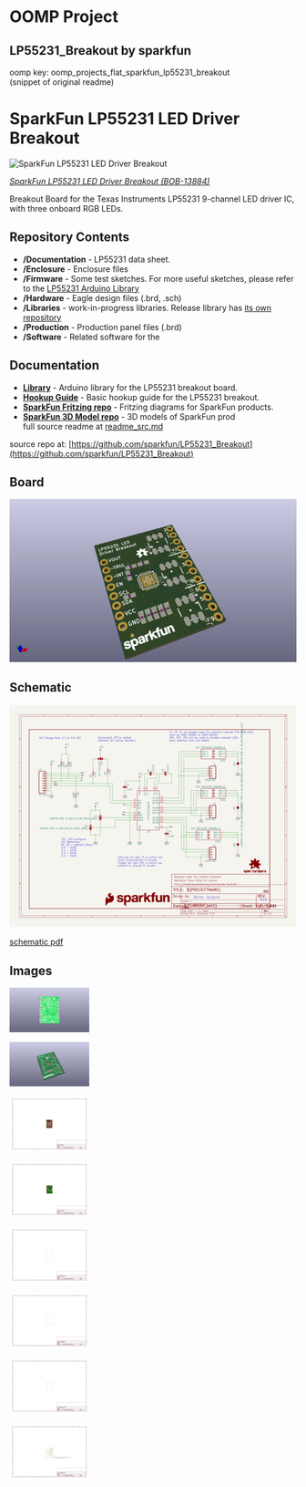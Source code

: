# OOMP Project  
## LP55231_Breakout  by sparkfun  
  
oomp key: oomp_projects_flat_sparkfun_lp55231_breakout  
(snippet of original readme)  
  
SparkFun LP55231 LED Driver Breakout  
========================================  
  
![SparkFun LP55231 LED Driver Breakout ](https://cdn.sparkfun.com//assets/parts/1/1/5/2/0/13884-02.jpg)  
  
[*SparkFun LP55231 LED Driver Breakout (BOB-13884)*](https://www.sparkfun.com/products/13884)  
  
Breakout Board for the Texas Instruments LP55231 9-channel LED driver IC, with three onboard RGB LEDs.  
  
Repository Contents  
-------------------  
  
* **/Documentation** - LP55231 data sheet.  
* **/Enclosure** - Enclosure files  
* **/Firmware** - Some test sketches.  For more useful sketches, please refer to the [LP55231 Arduino Library](https://github.com/sparkfun/SparkFun_LP55231_Arduino_Library)  
* **/Hardware** - Eagle design files (.brd, .sch)  
* **/Libraries** - work-in-progress libraries.  Release library has [its own repository](https://github.com/sparkfun/SparkFun_LP55231_Arduino_Library)  
* **/Production** - Production panel files (.brd)  
* **/Software** - Related software for the <PRODUCT NAME>  
  
Documentation  
--------------  
* **[Library](https://github.com/sparkfun/SparkFun_LP55231_Arduino_Library)** - Arduino library for the LP55231 breakout board.  
* **[Hookup Guide](https://learn.sparkfun.com/tutorials/lp55231-breakout-board-hookup-guide)** - Basic hookup guide for the LP55231 breakout.  
* **[SparkFun Fritzing repo](https://github.com/sparkfun/Fritzing_Parts)** - Fritzing diagrams for SparkFun products.  
* **[SparkFun 3D Model repo](https://github.com/sparkfun/3D_Models)** - 3D models of SparkFun prod  
  full source readme at [readme_src.md](readme_src.md)  
  
source repo at: [https://github.com/sparkfun/LP55231_Breakout](https://github.com/sparkfun/LP55231_Breakout)  
## Board  
  
[![working_3d.png](working_3d_600.png)](working_3d.png)  
## Schematic  
  
[![working_schematic.png](working_schematic_600.png)](working_schematic.png)  
  
[schematic pdf](working_schematic.pdf)  
## Images  
  
[![working_3D_bottom.png](working_3D_bottom_140.png)](working_3D_bottom.png)  
  
[![working_3D_top.png](working_3D_top_140.png)](working_3D_top.png)  
  
[![working_assembly_page_01.png](working_assembly_page_01_140.png)](working_assembly_page_01.png)  
  
[![working_assembly_page_02.png](working_assembly_page_02_140.png)](working_assembly_page_02.png)  
  
[![working_assembly_page_03.png](working_assembly_page_03_140.png)](working_assembly_page_03.png)  
  
[![working_assembly_page_04.png](working_assembly_page_04_140.png)](working_assembly_page_04.png)  
  
[![working_assembly_page_05.png](working_assembly_page_05_140.png)](working_assembly_page_05.png)  
  
[![working_assembly_page_06.png](working_assembly_page_06_140.png)](working_assembly_page_06.png)  
